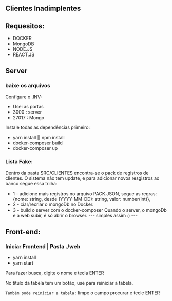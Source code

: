 ## Clientes Inadimplentes

## Requesitos:

- DOCKER
- MongoDB
- NODE.JS
- REACT.JS

## Server

### baixe os arquivos

Configure o .INV:

- Usei as portas
- 3000 : server
- 27017 : Mongo

Instale todas as dependências primeiro: 
* yarn install || npm install
* docker-composer build
* docker-composer up

### Lista Fake:

Dentro da pasta SRC/CLIENTES encontra-se o pack de registros de clientes.
O sistema não tem update, e para adicionar novos resgistros ao banco segue essa trilha:

- 1 - adicione mais registros no arquivo PACK.JSON, segue as regras:
  {nome: string, desde (YYYY-MM-DD): string, valor: number(int)},
- 2 - ciar/recriar o mongoDb no Docker.
- 3 - build o server com o docker-composer
  Quando o server, o mongoDb e a web subir, é só abrir o browser.
  --- simples assim :) ---

## Front-end:

### Iniciar Frontend | Pasta ./web

* yarn install 
* yarn start

Para fazer busca, digite o nome e tecla ENTER

No título da tabela tem um botão, use para reiniciar a tabela.

`Também pode reiniciar a tabela:` limpe o campo procurar e tecle ENTER
